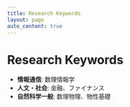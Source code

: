 ```yaml
---
title: Research Keywords
layout: page
auto_content: true
---
```


# Research Keywords

- **情報通信**: 数理情報学
- **人文・社会**: 金融、ファイナンス
- **自然科学一般**: 数理物理、物性基礎

